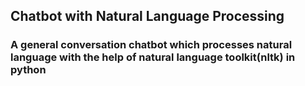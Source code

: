 ## Chatbot with Natural Language Processing

### A general conversation chatbot which processes natural language with the help of natural language toolkit(nltk) in python

